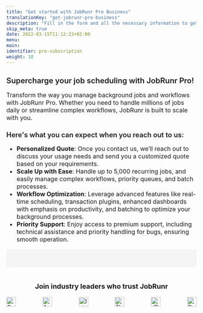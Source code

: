```yaml
---
title: "Get started with JobRunr Pro Business"
translationKey: "get-jobrunr-pro-business"
description: "Fill in the form and all the necessary information to get JobRunr Pro under a Business license will be sent to you!"
skip_meta: true
date: 2022-03-15T11:12:23+02:00
menu:
main:
identifier: pro-subscription
weight: 18
---
```


<style>
    .post-full-header {
        margin: 40px 0 48px;
        padding: 0;
        display: flex;
        justify-content: center;
        align-items: center;
    }

    .post-full-title {
        font-size: 45px;
        text-align: center;
        font-weight: 500;
    }

    .payload-container {
        display: grid;
        grid-template-columns: 1fr 1fr;
        gap: 40px;
        font-size: 16px;
    }

    .copy .copy-title, .copy .copy-subtitle {
        margin-bottom: 12px;
        font-weight: 600;
    }

    .copy .copy-title {
        font-size: 20px;
    }

    .copy .copy-subtitle {
        font-size: 18px;
    }

    .form-container {
        background-color: #F5F5F5;
        padding: 24px;
    }

    .trusted-by {
        margin-top: 40px;
        width: 100%;
    }

    .trusted-by .trusted-by-title {
        text-align: center;
        font-size: 18px;
    }

    .trusted-by .companies {
        display: flex;
        flex-wrap: wrap;
        justify-content: space-between;
        align-items: center;
        gap: 12px;
    }

    .trusted-by .companies img {
        height: 25px;
        max-width: 160px;
    }

    @media only screen and (max-width: 1171px) {
        .payload-container {
            display: block;
        }
    }
</style>

<div class="payload-container">
    <section class="copy">
        <article>
            <h3 class="copy-title">Supercharge your job scheduling with JobRunr Pro!</h3>
            <p>Transform the way you manage background jobs and workflows with JobRunr Pro. Whether you need to handle millions of jobs daily or streamline complex workflows, JobRunr is built to scale with you.</p>
        </article>
        <article>
            <h4 class="copy-subtitle">Here's what you can expect when you reach out to us:</h4>
            <ul>
                <li><strong>Personalized Quote</strong>: Once you contact us, we’ll reach out to discuss your usage needs and send you a customized quote based on your requirements.</li>
                <li><strong>Scale Up with Ease</strong>: Handle up to 5,000 recurring jobs, and easily manage complex workflows, priority queues, and batch processes.</li>
                <li><strong>Workflow Optimization</strong>: Leverage advanced features like real-time scheduling, transaction plugins, enhanced dashboards with emphasis on productivity, and batching to optimize your background processes.</li>
                <li><strong>Priority Support</strong>: Enjoy access to premium support, including technical assistance and priority handling for bugs, ensuring smooth operation.</li>
            </ul>
        </article>
    </section>
    <section class="form-container">
        <script charset="utf-8" type="text/javascript" src="//js-eu1.hsforms.net/forms/embed/v2.js"></script>
            <script>
            hbspt.forms.create({
                portalId: "145458105",
                formId: "ac362edc-723e-4e77-a79e-2ef1af0638c9"
            });
        </script>
    </section>
</div>
<footer class="trusted-by">
    <h3 class="trusted-by-title">Join industry leaders who trust JobRunr</h3>
    <div class="companies">
        <img src="/logos/Capgemini-logo.webp" alt="Capgemini"/>
        <img src="/logos/Amazon-logo.webp" alt="Amazon"/>
        <img src="/logos/intuit-logo.svg" alt="Intuit"/>
        <img src="/logos/Thoughtworks-logo.webp" alt="ThoughtWorks"/>
        <img src="/logos/JP-Morgan-Chase-logo.webp" alt="JP-Morgan-Chase"/>
        <img src="/logos/decathlon-logo.svg" alt="Decathlon"/>
    </div>
<footer>